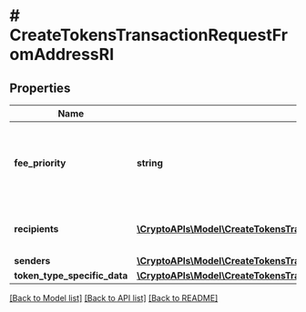 # # CreateTokensTransactionRequestFromAddressRI

## Properties

Name | Type | Description | Notes
------------ | ------------- | ------------- | -------------
**fee_priority** | **string** | Represents the fee priority of the automation, whether it is \&quot;slow\&quot;, \&quot;standard\&quot; or \&quot;fast\&quot;. |
**recipients** | [**\CryptoAPIs\Model\CreateTokensTransactionRequestFromAddressRIRecipients[]**](CreateTokensTransactionRequestFromAddressRIRecipients.md) | Defines the destination for the transaction, i.e. the recipient(s). |
**senders** | [**\CryptoAPIs\Model\CreateTokensTransactionRequestFromAddressRISenders**](CreateTokensTransactionRequestFromAddressRISenders.md) |  |
**token_type_specific_data** | [**\CryptoAPIs\Model\CreateTokensTransactionRequestFromAddressRITokenTypeSpecificData**](CreateTokensTransactionRequestFromAddressRITokenTypeSpecificData.md) |  |

[[Back to Model list]](../../README.md#models) [[Back to API list]](../../README.md#endpoints) [[Back to README]](../../README.md)
